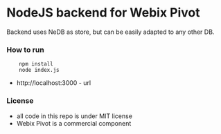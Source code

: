 NodeJS backend for Webix Pivot
=====================================

Backend uses NeDB as store, but can be easily adapted to any other DB.

### How to run


```
	npm install
	node index.js
```

- http://localhost:3000 - url

### License

- all code in this repo is under MIT license
- Webix Pivot is a commercial component
